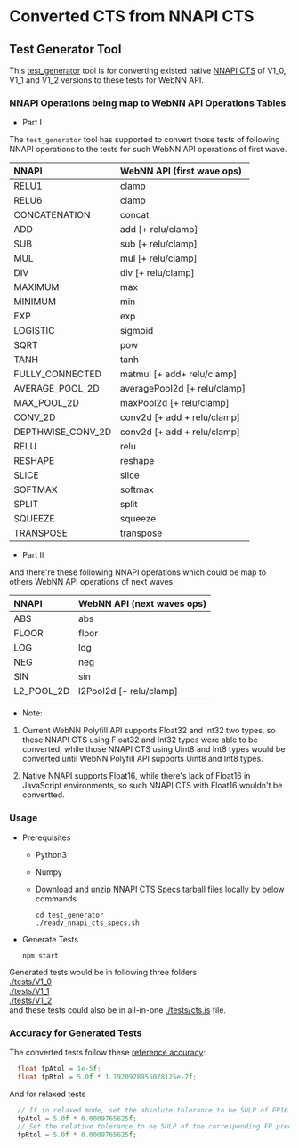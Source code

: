 # Converted CTS from NNAPI CTS

## Test Generator Tool
This [test_generator](./test_generator) tool is for converting existed native 
[NNAPI CTS](https://android.googlesource.com/platform/frameworks/ml/+/refs/tags/android-cts-10.0_r5/nn/runtime/test/specs/) of V1_0, V1_1 and V1_2 versions to these tests for WebNN API.

### NNAPI Operations being map to WebNN API Operations Tables
* Part I 

The `test_generator` tool has supported to convert those tests of following
NNAPI operations to the tests for such WebNN API operations of first wave.

| NNAPI                         | WebNN API (first wave ops)    |
|:------------------------------|:------------------------------|
| RELU1                         | clamp                         |
| RELU6                         | clamp                         |
| CONCATENATION                 | concat                        |
| ADD                           | add [+ relu/clamp]            |
| SUB                           | sub [+ relu/clamp]            |
| MUL                           | mul [+ relu/clamp]            |
| DIV                           | div [+ relu/clamp]            |
| MAXIMUM                       | max                           |
| MINIMUM                       | min                           |
| EXP                           | exp                           |
| LOGISTIC                      | sigmoid                       |
| SQRT                          | pow                           |
| TANH                          | tanh                          |
| FULLY_CONNECTED               | matmul [+ add+ relu/clamp]    |
| AVERAGE_POOL_2D               | averagePool2d [+ relu/clamp]  |
| MAX_POOL_2D                   | maxPool2d  [+ relu/clamp]     |
| CONV_2D                       | conv2d [+ add + relu/clamp]   |
| DEPTHWISE_CONV_2D             | conv2d [+ add + relu/clamp]   |
| RELU                          | relu                          |
| RESHAPE                       | reshape                       |
| SLICE                         | slice                         |
| SOFTMAX                       | softmax                       |
| SPLIT                         | split                         |
| SQUEEZE                       | squeeze                       |
| TRANSPOSE                     | transpose                     |

* Part II

And there're these following NNAPI operations which could be map to others
WebNN API operations of next waves.

| NNAPI                         | WebNN API (next waves ops)     |
|:------------------------------|:------------------------------|
| ABS                           | abs                           |
| FLOOR                         | floor                         |
| LOG                           | log                           |
| NEG                           | neg                           |
| SIN                           | sin                           |
| L2_POOL_2D                    | l2Pool2d  [+ relu/clamp]      |

* Note: 

1. Current WebNN Polyfill API supports Float32 and Int32 two types, so these
NNAPI CTS using Float32 and Int32 types were able to be converted, while those
NNAPI CTS using Uint8 and Int8 types would be converted until WebNN Polyfill API
supports Uint8 and Int8 types.

2. Native NNAPI supports Float16, while there's lack of Float16 in JavaScript
environments, so such NNAPI CTS with Float16 wouldn't be convertted.

### Usage
* Prerequisites
  * Python3
  * Numpy
  * Download and unzip NNAPI CTS Specs tarball files locally by below commands

    ```shell
    cd test_generator
    ./ready_nnapi_cts_specs.sh
    ```
* Generate Tests

  ```shell
  npm start
  ```

 Generated tests would be in following three folders  
[./tests/V1_0](./test/V1_0)  
[./tests/V1_1](./test/V1_1)  
[./tests/V1_2](./test/V1_2)  
and these tests could also be in all-in-one 
[./tests/cts.js](./tests/cts.js) file.


### Accuracy for Generated Tests
The converted tests follow these [reference accuracy](https://android.googlesource.com/platform/frameworks/ml/+/refs/tags/android-cts-10.0_r5/nn/runtime/test/TestGenerated.cpp#117):
```cpp
  float fpAtol = 1e-5f;
  float fpRtol = 5.0f * 1.1920928955078125e-7f;
```
And for relaxed tests
```cpp
  // If in relaxed mode, set the absolute tolerance to be 5ULP of FP16.
  fpAtol = 5.0f * 0.0009765625f;
  // Set the relative tolerance to be 5ULP of the corresponding FP precision.
  fpRtol = 5.0f * 0.0009765625f;
```
